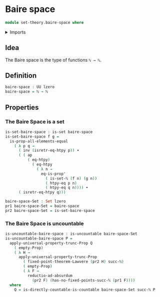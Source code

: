 # Baire space

```agda
module set-theory.baire-space where
```

<details><summary>Imports</summary>

```agda
open import elementary-number-theory.natural-numbers

open import foundation.dependent-pair-types
open import foundation.function-extensionality
open import foundation.lawveres-fixed-point-theorem
open import foundation.negation
open import foundation.propositional-truncations
open import foundation.universe-levels

open import foundation-core.empty-types
open import foundation-core.identity-types
open import foundation-core.propositions
open import foundation-core.sets

open import set-theory.countable-sets
open import set-theory.uncountable-sets
```

</details>

## Idea

The Baire space is the type of functions `ℕ → ℕ`.

## Definition

```agda
baire-space : UU lzero
baire-space = ℕ → ℕ
```

## Properties

### The Baire Space is a set

```agda
is-set-baire-space : is-set baire-space
is-set-baire-space f g =
  is-prop-all-elements-equal
    ( λ p q →
      ( inv (isretr-eq-htpy p)) ∙
      ( ( ap
          ( eq-htpy)
            ( eq-htpy
              ( λ n →
                eq-is-prop'
                  ( is-set-ℕ (f n) (g n))
                  ( htpy-eq p n)
                  ( htpy-eq q n)))) ∙
      ( isretr-eq-htpy q)))

baire-space-Set : Set lzero
pr1 baire-space-Set = baire-space
pr2 baire-space-Set = is-set-baire-space
```

### The Baire Space is uncountable

```agda
is-uncountable-baire-space : is-uncountable baire-space-Set
is-uncountable-baire-space P =
  apply-universal-property-trunc-Prop Q
    ( empty-Prop)
    ( λ H →
      apply-universal-property-trunc-Prop
        ( fixed-point-theorem-Lawvere (pr2 H) succ-ℕ)
        ( empty-Prop)
        ( λ F →
          reductio-ad-absurdum
            (pr2 F) (has-no-fixed-points-succ-ℕ (pr1 F))))
  where
    Q = is-directly-countable-is-countable baire-space-Set succ-ℕ P
```
